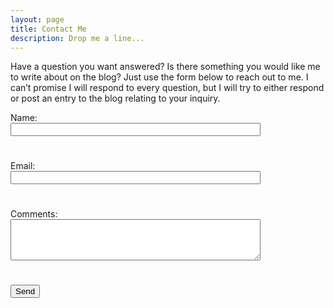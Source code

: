 ```yaml
---
layout: page
title: Contact Me
description: Drop me a line...
---
```


Have a question you want answered? Is there something you would like me to write about on the blog? Just use the form below to reach out to me. I can’t promise I will respond to every question, but I will try to either respond or post an entry to the blog relating to your inquiry.


<style>
label {
	display: inline-block;
	width: 400px;
	padding-bottom:25px;
}
input[type=text], input[type=email], input[type=textarea] {
	width: 400px;
}
input[type=submit] {
	margin-top:25px;
}
textarea {
	width: 100%;
}
</style>

<form name="submitContact" netlify-honeypot="bot-field" action="/thankyou" netlify>
  <p style="display:none;">
    <label>Don’t fill this out: <input name="bot-field"></label>
  </p>
  <p>
    <label>Name: <input type="text" name="name" size="40" required></label>
  </p>
  <p>
    <label>Email: <input type="text" name="email" size="40" required></label>
  </p>
  <p>
    <label>Comments: <textarea name="comments" rows="4" cols="50" required></textarea></label>
  </p>
  <p>
    <button type="submit">Send</button>
  </p>
</form>
